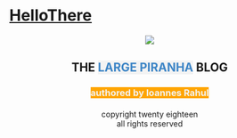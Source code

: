 <h1 class=""><a class="tc-tiddlylink tc-tiddlylink-resolves" href="#HelloThere">HelloThere</a></h1><p><div style="text-align: center;"><img src="piranhalogo.png"></div>
<h2 style="clear: both; text-align: center;">
<b>THE <span style="background-color: #f3f3f3; color: #3d85c6;">LARGE PIRANHA</span> BLOG</b></h2>
<h3 style="clear: both; text-align: center;">
<span style="background-color: orange; color: #f3f3f3;">authored by Ioannes Rahul</span></h3>
<h4 style="clear: both; text-align: center;">
<span style="font-weight: normal;">copyright twenty eighteen<br>all rights reserved</span></h4>
<div>
<span style="font-weight: normal;"><br></span></div></p>